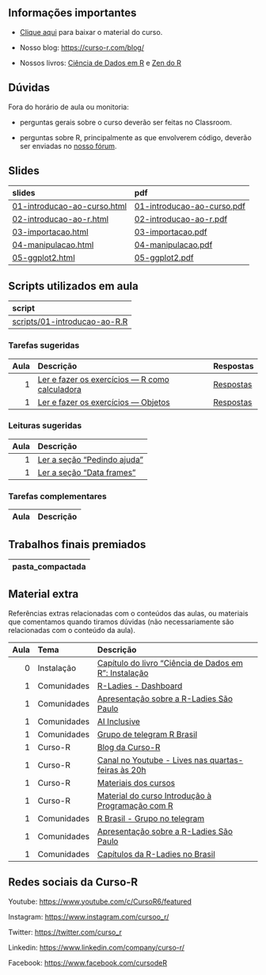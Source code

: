 
<!-- README.md is generated from README.Rmd. Please edit that file -->

## Informações importantes

  - [Clique
    aqui](https://github.com/curso-r/main-r4ds-1/raw/master/material_do_curso.zip)
    para baixar o material do curso.

  - Nosso blog: <https://curso-r.com/blog/>

  - Nossos livros: [Ciência de Dados em R](https://livro.curso-r.com/) e
    [Zen do R](https://curso-r.github.io/zen-do-r/)

## Dúvidas

Fora do horário de aula ou monitoria:

  - perguntas gerais sobre o curso deverão ser feitas no Classroom.

  - perguntas sobre R, principalmente as que envolverem código, deverão
    ser enviadas no [nosso fórum](https://discourse.curso-r.com/).

## Slides

| slides                                                                                                  | pdf                                                                                                   |
| :------------------------------------------------------------------------------------------------------ | :---------------------------------------------------------------------------------------------------- |
| [01-introducao-ao-curso.html](https://curso-r.github.io/main-r4ds-1/slides/01-introducao-ao-curso.html) | [01-introducao-ao-curso.pdf](https://curso-r.github.io/main-r4ds-1/slides/01-introducao-ao-curso.pdf) |
| [02-introducao-ao-r.html](https://curso-r.github.io/main-r4ds-1/slides/02-introducao-ao-r.html)         | [02-introducao-ao-r.pdf](https://curso-r.github.io/main-r4ds-1/slides/02-introducao-ao-r.pdf)         |
| [03-importacao.html](https://curso-r.github.io/main-r4ds-1/slides/03-importacao.html)                   | [03-importacao.pdf](https://curso-r.github.io/main-r4ds-1/slides/03-importacao.pdf)                   |
| [04-manipulacao.html](https://curso-r.github.io/main-r4ds-1/slides/04-manipulacao.html)                 | [04-manipulacao.pdf](https://curso-r.github.io/main-r4ds-1/slides/04-manipulacao.pdf)                 |
| [05-ggplot2.html](https://curso-r.github.io/main-r4ds-1/slides/05-ggplot2.html)                         | [05-ggplot2.pdf](https://curso-r.github.io/main-r4ds-1/slides/05-ggplot2.pdf)                         |

## Scripts utilizados em aula

| script                                                                                                            |
| :---------------------------------------------------------------------------------------------------------------- |
| [scripts/01-introducao-ao-R.R](https://github.com/curso-r/202206-r4ds-1/blob/master/scripts/01-introducao-ao-R.R) |

### Tarefas sugeridas

| Aula | Descrição                                                                                               | Respostas                                                      |
| ---: | :------------------------------------------------------------------------------------------------------ | :------------------------------------------------------------- |
|    1 | [Ler e fazer os exercícios — R como calculadora](https://livro.curso-r.com/3-2-r-como-calculadora.html) | [Respostas](https://livro.curso-r.com/13-1-r-b%C3%A1sico.html) |
|    1 | [Ler e fazer os exercícios — Objetos](https://livro.curso-r.com/3-3-objetosfuncoes)                     | [Respostas](https://livro.curso-r.com/13-1-r-b%C3%A1sico.html) |

### Leituras sugeridas

| Aula | Descrição                                                                       |
| ---: | :------------------------------------------------------------------------------ |
|    1 | [Ler a seção “Pedindo ajuda”](https://livro.curso-r.com/3-1-pedindo-ajuda.html) |
|    1 | [Ler a seção “Data frames”](https://livro.curso-r.com/3-4-data-frames.html)     |

### Tarefas complementares

| Aula | Descrição |
| ---: | :-------- |

## Trabalhos finais premiados

| pasta\_compactada |
| :---------------- |

## Material extra

Referências extras relacionadas com o conteúdos das aulas, ou materiais
que comentamos quando tiramos dúvidas (não necessariamente são
relacionadas com o conteúdo da aula).

| Aula | Tema        | Descrição                                                                                               |
| ---: | :---------- | :------------------------------------------------------------------------------------------------------ |
|    0 | Instalação  | [Capítulo do livro “Ciência de Dados em R”: Instalação](https://livro.curso-r.com/1-instalacao.html)    |
|    1 | Comunidades | [R-Ladies - Dashboard](https://benubah.github.io/r-community-explorer/rladies.html)                     |
|    1 | Comunidades | [Apresentação sobre a R-Ladies São Paulo](https://r-ladies-sao-paulo.github.io/RLadiesTheme/)           |
|    1 | Comunidades | [AI Inclusive](https://www.ai-inclusive.org/)                                                           |
|    1 | Comunidades | [Grupo de telegram R Brasil](https://t.me/rbrasiloficial)                                               |
|    1 | Curso-R     | [Blog da Curso-R](https://blog.curso-r.com/)                                                            |
|    1 | Curso-R     | [Canal no Youtube - Lives nas quartas-feiras às 20h](https://www.youtube.com/c/CursoR6/featured)        |
|    1 | Curso-R     | [Materiais dos cursos](https://curso-r.com/material/)                                                   |
|    1 | Curso-R     | [Material do curso Introdução à Programação com R](https://curso-r.github.io/202202-intro-programacao/) |
|    1 | Comunidades | [R Brasil - Grupo no telegram](https://t.me/rbrasiloficial)                                             |
|    1 | Comunidades | [Apresentação sobre a R-Ladies São Paulo](https://r-ladies-sao-paulo.github.io/RLadiesTheme/)           |
|    1 | Comunidades | [Capítulos da R-Ladies no Brasil](https://github.com/R-Ladies-Sao-Paulo/RLadies-Brasil)                 |

## Redes sociais da Curso-R

Youtube: <https://www.youtube.com/c/CursoR6/featured>

Instagram: <https://www.instagram.com/cursoo_r/>

Twitter: <https://twitter.com/curso_r>

Linkedin: <https://www.linkedin.com/company/curso-r/>

Facebook: <https://www.facebook.com/cursodeR>
